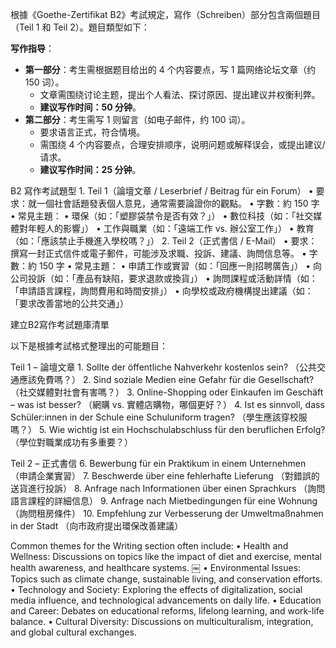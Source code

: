 
根據《Goethe-Zertifikat B2》考試規定，寫作（Schreiben）部分包含兩個題目（Teil 1 和 Teil 2）。題目類型如下：


**写作指导**：
   - **第一部分**：考生需根据题目给出的 4 个内容要点，写 1 篇网络论坛文章（约 150 词）。
     - 文章需围绕讨论主题，提出个人看法、探讨原因、提出建议并权衡利弊。
     - **建议写作时间：50 分钟**。
   - **第二部分**：考生需写 1 则留言（如电子邮件，约 100 词）。
     - 要求语言正式，符合情境。
     - 需围绕 4 个内容要点，合理安排顺序，说明问题或解释误会，或提出建议/请求。
     - **建议写作时间：25 分钟**。


B2 寫作考試題型
	1.	Teil 1（論壇文章 / Leserbrief / Beitrag für ein Forum）
	•	要求：就一個社會話題發表個人意見，通常需要論證你的觀點。
	•	字數：約 150 字
	•	常見主題：
	•	環保（如：「塑膠袋禁令是否有效？」）
	•	數位科技（如：「社交媒體對年輕人的影響」）
	•	工作與職業（如：「遠端工作 vs. 辦公室工作」）
	•	教育（如：「應該禁止手機進入學校嗎？」）
	2.	Teil 2（正式書信 / E-Mail）
	•	要求：撰寫一封正式信件或電子郵件，可能涉及求職、投訴、建議、詢問信息等。
	•	字數：約 150 字
	•	常見主題：
	•	申請工作或實習（如：「回應一則招聘廣告」）
	•	向公司投訴（如：「產品有缺陷，要求退款或換貨」）
	•	詢問課程或活動詳情（如：「申請語言課程，詢問費用和時間安排」）
	•	向學校或政府機構提出建議（如：「要求改善當地的公共交通」）

建立B2寫作考試題庫清單

以下是根據考試格式整理出的可能題目：

Teil 1 – 論壇文章
	1.	Sollte der öffentliche Nahverkehr kostenlos sein?
（公共交通應該免費嗎？）
	2.	Sind soziale Medien eine Gefahr für die Gesellschaft?
（社交媒體對社會有害嗎？）
	3.	Online-Shopping oder Einkaufen im Geschäft – was ist besser?
（網購 vs. 實體店購物，哪個更好？）
	4.	Ist es sinnvoll, dass Schüler:innen in der Schule eine Schuluniform tragen?
（學生應該穿校服嗎？）
	5.	Wie wichtig ist ein Hochschulabschluss für den beruflichen Erfolg?
（學位對職業成功有多重要？）

Teil 2 – 正式書信
	6.	Bewerbung für ein Praktikum in einem Unternehmen
（申請企業實習）
	7.	Beschwerde über eine fehlerhafte Lieferung
（對錯誤的送貨進行投訴）
	8.	Anfrage nach Informationen über einen Sprachkurs
（詢問語言課程的詳細信息）
	9.	Anfrage nach Mietbedingungen für eine Wohnung
（詢問租房條件）
	10.	Empfehlung zur Verbesserung der Umweltmaßnahmen in der Stadt
（向市政府提出環保改善建議）






Common themes for the Writing section often include:
	•	Health and Wellness: Discussions on topics like the impact of diet and exercise, mental health awareness, and healthcare systems. ￼
	•	Environmental Issues: Topics such as climate change, sustainable living, and conservation efforts.
	•	Technology and Society: Exploring the effects of digitalization, social media influence, and technological advancements on daily life.
	•	Education and Career: Debates on educational reforms, lifelong learning, and work-life balance.
	•	Cultural Diversity: Discussions on multiculturalism, integration, and global cultural exchanges.


